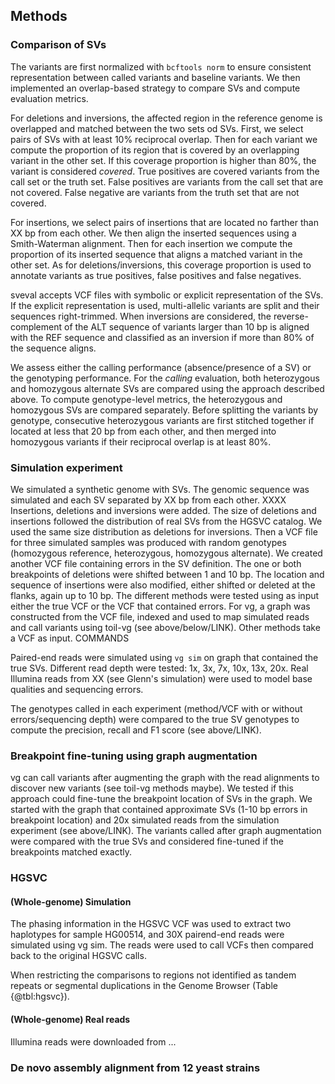 ## Methods

### Comparison of SVs

The variants are first normalized with `bcftools norm` to ensure consistent representation between called variants and baseline variants.
We then implemented an overlap-based strategy to compare SVs and compute evaluation metrics.

For deletions and inversions, the affected region in the reference genome is overlapped and matched between the two sets od SVs.
First, we select pairs of SVs with at least 10% reciprocal overlap.
Then for each variant we compute the proportion of its region that is covered by an overlapping variant in the other set.
If this coverage proportion is higher than 80%, the variant is considered *covered*.
True positives are covered variants from the call set or the truth set.
False positives are variants from the call set that are not covered.
False negative are variants from the truth set that are not covered.

For insertions, we select pairs of insertions that are located no farther than XX bp from each other.
We then align the inserted sequences using a Smith-Waterman alignment.
Then for each insertion we compute the proportion of its inserted sequence that aligns a matched variant in the other set.
As for deletions/inversions, this coverage proportion is used to annotate variants as true positives, false positives and false negatives.

sveval accepts VCF files with symbolic or explicit representation of the SVs.
If the explicit representation is used, multi-allelic variants are split and their sequences right-trimmed.
When inversions are considered, the reverse-complement of the ALT sequence of variants larger than 10 bp is aligned with the REF sequence and classified as an inversion if more than 80% of the sequence aligns.

We assess either the calling performance (absence/presence of a SV) or the genotyping performance.
For the *calling* evaluation, both heterozygous and homozygous alternate SVs are compared using the approach described above.
To compute genotype-level metrics, the heterozygous and homozygous SVs are compared separately.
Before splitting the variants by genotype, consecutive heterozygous variants are first stitched together if located at less that 20 bp from each other, and then merged into homozygous variants if their reciprocal overlap is at least 80%.

### Simulation experiment

We simulated a synthetic genome with SVs.
The genomic sequence was simulated and each SV separated by XX bp from each other. 
XXXX Insertions, deletions and inversions were added. 
The size of deletions and insertions followed the distribution of real SVs from the HGSVC catalog.
We used the same size distribution as deletions for inversions.
Then a VCF file for three simulated samples was produced with random genotypes (homozygous reference, heterozygous, homozygous alternate).
We created another VCF file containing errors in the SV definition.
The one or both breakpoints of deletions were shifted between 1 and 10 bp.
The location and sequence of insertions were also modified, either shifted or deleted at the flanks, again up to 10 bp. 
The different methods were tested using as input either the true VCF or the VCF that contained errors.
For vg, a graph was constructed from the VCF file, indexed and used to map simulated reads and call variants using toil-vg (see above/below/LINK).
Other methods take a VCF as input. COMMANDS

Paired-end reads were simulated using `vg sim` on graph that contained the true SVs.
Different read depth were tested: 1x, 3x, 7x, 10x, 13x, 20x.
Real Illumina reads from XX (see Glenn's simulation) were used to model base qualities and sequencing errors.

The genotypes called in each experiment (method/VCF with or without errors/sequencing depth) were compared to the true SV genotypes to compute the precision, recall and F1 score (see above/LINK).

### Breakpoint fine-tuning using graph augmentation

vg can call variants after augmenting the graph with the read alignments to discover new variants (see toil-vg methods maybe).
We tested if this approach could fine-tune the breakpoint location of SVs in the graph.
We started with the graph that contained approximate SVs (1-10 bp errors in breakpoint location) and 20x simulated reads from the simulation experiment (see above/LINK).
The variants called after graph augmentation were compared with the true SVs and considered fine-tuned if the breakpoints matched exactly.

### HGSVC

#### (Whole-genome) Simulation

The phasing information in the HGSVC VCF was used to extract two haplotypes for sample HG00514, and 30X pairend-end reads were simulated using vg sim.  The reads were used to call VCFs then compared back to the original HGSVC calls.

When restricting the comparisons to regions not identified as tandem repeats or segmental duplications in the Genome Browser (Table {@tbl:hgsvc}).

#### (Whole-genome) Real reads

Illumina reads were downloaded from ...

### De novo assembly alignment from 12 yeast strains
